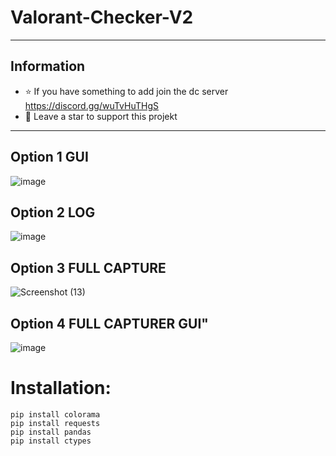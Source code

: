 # Valorant-Checker-V2
-----
## Information
- ⭐ If you have something to add join the dc server https://discord.gg/wuTvHuTHgS
- 🎈 Leave a star to support this projekt
-----

## Option 1 GUI
![image](https://user-images.githubusercontent.com/90693180/180217407-bf6e6ad4-f7d3-4cdf-8d34-d2d5a94dc342.png)
## Option 2 LOG
![image](https://user-images.githubusercontent.com/90693180/180217673-99da55e8-f2f0-4a07-8cc0-466db8af1c24.png)
## Option 3 FULL CAPTURE
![Screenshot (13)](https://user-images.githubusercontent.com/90693180/180263866-087ebd50-2b19-4ca5-b842-1d7e5c3fbfd3.png)
## Option 4 FULL CAPTURER GUI"
![image](https://user-images.githubusercontent.com/90693180/180521708-9a545009-761d-4bc6-af99-e6cb3b2dea9d.png)

# Installation:
```
pip install colorama
pip install requests
pip install pandas
pip install ctypes
```
